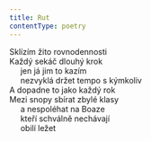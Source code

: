 ```yaml
---
title: Rut
contentType: poetry
---
```


<section>

Sklízím žito rovnodennosti  
Každý sekáč dlouhý krok  
     jen já jim to kazím  
     nezvyklá držet tempo s kýmkoliv  
A dopadne to jako každý rok  
Mezi snopy sbírat zbylé klasy  
     a nespoléhat na Boaze  
     kteří schválně nechávají  
     obilí ležet

</section>
